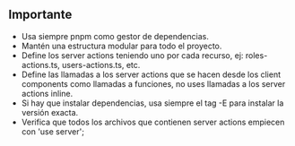 ## Importante

- Usa siempre pnpm como gestor de dependencias.
- Mantén una estructura modular para todo el proyecto.
- Define los server actions teniendo uno por cada recurso, ej: roles-actions.ts, users-actions.ts, etc.
- Define las llamadas a los server actions que se hacen desde los client components como llamadas a funciones, no uses llamadas a los server actions inline.
- Si hay que instalar dependencias, usa siempre el tag -E para instalar la versión exacta.
- Verifica que todos los archivos que contienen server actions empiecen con 'use server';
